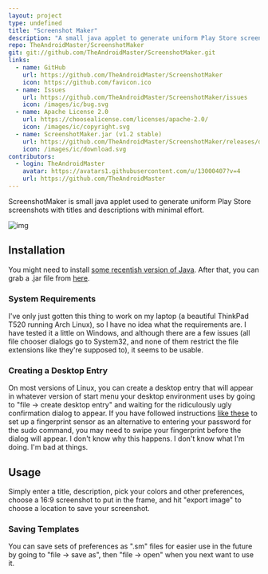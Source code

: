 ```yaml
---
layout: project
type: undefined
title: "Screenshot Maker"
description: "A small java applet to generate uniform Play Store screenshots with titles and descriptions."
repo: TheAndroidMaster/ScreenshotMaker
git: git://github.com/TheAndroidMaster/ScreenshotMaker.git
links:
  - name: GitHub
    url: https://github.com/TheAndroidMaster/ScreenshotMaker
    icon: https://github.com/favicon.ico
  - name: Issues
    url: https://github.com/TheAndroidMaster/ScreenshotMaker/issues
    icon: /images/ic/bug.svg
  - name: Apache License 2.0
    url: https://choosealicense.com/licenses/apache-2.0/
    icon: /images/ic/copyright.svg
  - name: ScreenshotMaker.jar (v1.2 stable)
    url: https://github.com/TheAndroidMaster/ScreenshotMaker/releases/download/v1.2/ScreenshotMaker.jar
    icon: /images/ic/download.svg
contributors:
  - login: TheAndroidMaster
    avatar: https://avatars1.githubusercontent.com/u/13000407?v=4
    url: https://github.com/TheAndroidMaster
---
```


ScreenshotMaker is small java applet used to generate uniform Play Store screenshots with titles and descriptions with minimal effort.

![img](https://raw.githubusercontent.com/TheAndroidMaster/TheAndroidMaster.github.io/master/images/screenshots/ScreenshotMaker-Main.png)

## Installation

You might need to install [some recentish version of Java](https://java.com/en/download/). After that, you can grab a .jar file from [here](https://github.com/TheAndroidMaster/ScreenshotMaker/releases/).

### System Requirements

I've only just gotten this thing to work on my laptop (a beautiful ThinkPad T520 running Arch Linux), so I have no idea what the requirements are. I have tested it a little on Windows, and although there are a few issues (all file chooser dialogs go to System32, and none of them restrict the file extensions like they're supposed to), it seems to be usable.

### Creating a Desktop Entry

On most versions of Linux, you can create a desktop entry that will appear in whatever version of start menu your desktop environment uses by going to "file -> create desktop entry" and waiting for the ridiculously ugly confirmation dialog to appear. If you have followed instructions [like these](https://wiki.archlinux.org/index.php/fprint) to set up a fingerprint sensor as an alternative to entering your password for the sudo command, you may need to swipe your fingerprint before the dialog will appear. I don't know why this happens. I don't know what I'm doing. I'm bad at things.

## Usage

Simply enter a title, description, pick your colors and other preferences, choose a 16:9 screenshot to put in the frame, and hit "export image" to choose a location to save your screenshot.

### Saving Templates

You can save sets of preferences as ".sm" files for easier use in the future by going to "file -> save as", then "file -> open" when you next want to use it.
